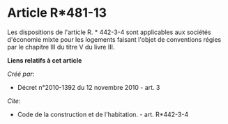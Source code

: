 # Article R*481-13

Les dispositions de l'article R. * 442-3-4 sont applicables aux sociétés d'économie mixte pour les logements faisant l'objet
de conventions régies par le chapitre III du titre V du livre III.

**Liens relatifs à cet article**

_Créé par_:

  - Décret n°2010-1392 du 12 novembre 2010 - art. 3

_Cite_:

  - Code de la construction et de l'habitation. - art. R*442-3-4
